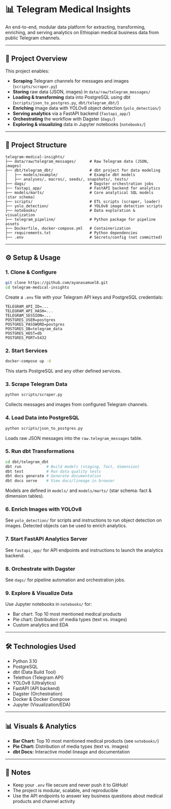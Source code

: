 

# 📊 Telegram Medical Insights

An end-to-end, modular data platform for extracting, transforming, enriching, and serving analytics on Ethiopian medical business data from public Telegram channels.

---

## 📝 Project Overview

This project enables:
- **Scraping** Telegram channels for messages and images (`scripts/scraper.py`)
- **Storing** raw data (JSON, images) in `data/raw/telegram_messages/`
- **Loading & transforming** data into PostgreSQL using dbt (`scripts/json_to_postgres.py`, `dbt/telegram_dbt/`)
- **Enriching** image data with YOLOv8 object detection (`yolo_detection/`)
- **Serving analytics** via a FastAPI backend (`fastapi_app/`)
- **Orchestrating** the workflow with Dagster (`dags/`)
- **Exploring & visualizing** data in Jupyter notebooks (`notebooks/`)

---

## 📂 Project Structure

```
telegram-medical-insights/
├── data/raw/telegram_messages/      # Raw Telegram data (JSON, images)
├── dbt/telegram_dbt/                # dbt project for data modeling
│   ├── models/example/              # Example dbt models
│   ├── analyses/, macros/, seeds/, snapshots/, tests/
├── dags/                            # Dagster orchestration jobs
├── fastapi_app/                     # FastAPI backend for analytics
├── models/marts/                    # Core analytical SQL models (star schema)
├── scripts/                         # ETL scripts (scraper, loader)
├── yolo_detection/                  # YOLOv8 image detection scripts
├── notebooks/                       # Data exploration & visualization
├── telegram_pipeline/               # Python package for pipeline assets
├── Dockerfile, docker-compose.yml   # Containerization
├── requirements.txt                 # Python dependencies
├── .env                             # Secrets/config (not committed)
```

---

## ⚙️ Setup & Usage

### 1. Clone & Configure

```bash
git clone https://github.com/ayanasamuel8.git
cd telegram-medical-insights
```

Create a `.env` file with your Telegram API keys and PostgreSQL credentials:

```
TELEGRAM_API_ID=...
TELEGRAM_API_HASH=...
TELEGRAM_SESSION=...
POSTGRES_USER=postgres
POSTGRES_PASSWORD=postgres
POSTGRES_DB=telegram_data
POSTGRES_HOST=db
POSTGRES_PORT=5432
```

### 2. Start Services

```bash
docker-compose up -d
```
This starts PostgreSQL and any other defined services.

### 3. Scrape Telegram Data

```bash
python scripts/scraper.py
```
Collects messages and images from configured Telegram channels.

### 4. Load Data into PostgreSQL

```bash
python scripts/json_to_postgres.py
```
Loads raw JSON messages into the `raw.telegram_messages` table.

### 5. Run dbt Transformations

```bash
cd dbt/telegram_dbt
dbt run           # Build models (staging, fact, dimension)
dbt test          # Run data quality tests
dbt docs generate # Generate documentation
dbt docs serve    # View docs/lineage in browser
```
Models are defined in `models/` and `models/marts/` (star schema: fact & dimension tables).

### 6. Enrich Images with YOLOv8

See `yolo_detection/` for scripts and instructions to run object detection on images. Detected objects can be used to enrich analytics.

### 7. Start FastAPI Analytics Server

See `fastapi_app/` for API endpoints and instructions to launch the analytics backend.

### 8. Orchestrate with Dagster

See `dags/` for pipeline automation and orchestration jobs.

### 9. Explore & Visualize Data

Use Jupyter notebooks in `notebooks/` for:
- Bar chart: Top 10 most mentioned medical products
- Pie chart: Distribution of media types (text vs. images)
- Custom analytics and EDA

---

## 🛠️ Technologies Used

- Python 3.10
- PostgreSQL
- dbt (Data Build Tool)
- Telethon (Telegram API)
- YOLOv8 (Ultralytics)
- FastAPI (API backend)
- Dagster (Orchestration)
- Docker & Docker Compose
- Jupyter (Visualization/EDA)

---

## 📊 Visuals & Analytics

- **Bar Chart:** Top 10 most mentioned medical products (see `notebooks/`)
- **Pie Chart:** Distribution of media types (text vs. images)
- **dbt Docs:** Interactive model lineage and documentation

---

## 🔐 Notes

- Keep your `.env` file secure and never push it to GitHub!
- The project is modular, scalable, and reproducible
- Use the API endpoints to answer key business questions about medical products and channel activity
